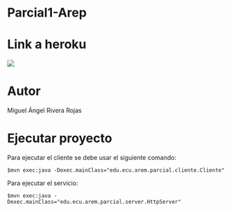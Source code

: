 # Parcial1-Arep

# Link a heroku

![](https://parcialarep.herokuapp.com/)

# Autor

Miguel Ángel Rivera Rojas

# Ejecutar proyecto

Para ejecutar el cliente se debe usar el siguiente comando:

```$mvn exec:java -Dexec.mainClass="edu.ecu.arem.parcial.cliente.Cliente"```

Para ejecutar el servicio:

```$mvn exec:java -Dexec.mainClass="edu.ecu.arem.parcial.server.HttpServer"```

